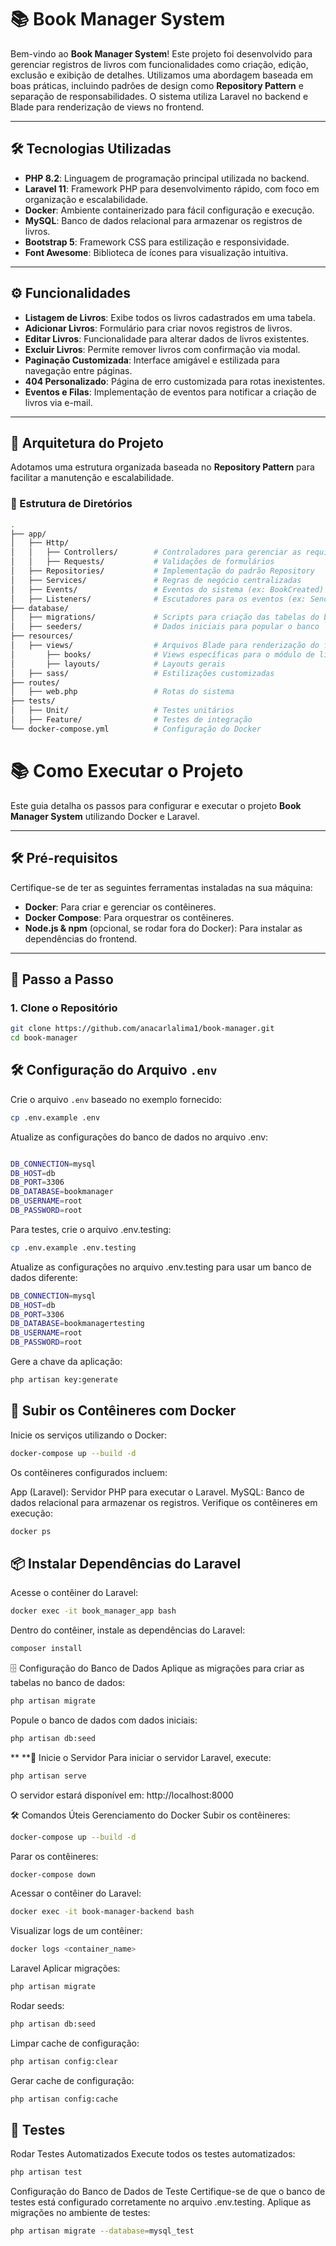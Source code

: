 # 📚 Book Manager System

Bem-vindo ao **Book Manager System**! Este projeto foi desenvolvido para gerenciar registros de livros com funcionalidades como criação, edição, exclusão e exibição de detalhes. Utilizamos uma abordagem baseada em boas práticas, incluindo padrões de design como **Repository Pattern** e separação de responsabilidades. O sistema utiliza Laravel no backend e Blade para renderização de views no frontend.

---

## 🛠 Tecnologias Utilizadas

- **PHP 8.2**: Linguagem de programação principal utilizada no backend.
- **Laravel 11**: Framework PHP para desenvolvimento rápido, com foco em organização e escalabilidade.
- **Docker**: Ambiente containerizado para fácil configuração e execução.
- **MySQL**: Banco de dados relacional para armazenar os registros de livros.
- **Bootstrap 5**: Framework CSS para estilização e responsividade.
- **Font Awesome**: Biblioteca de ícones para visualização intuitiva.

---

## ⚙️ Funcionalidades

- **Listagem de Livros**: Exibe todos os livros cadastrados em uma tabela.
- **Adicionar Livros**: Formulário para criar novos registros de livros.
- **Editar Livros**: Funcionalidade para alterar dados de livros existentes.
- **Excluir Livros**: Permite remover livros com confirmação via modal.
- **Paginação Customizada**: Interface amigável e estilizada para navegação entre páginas.
- **404 Personalizado**: Página de erro customizada para rotas inexistentes.
- **Eventos e Filas**: Implementação de eventos para notificar a criação de livros via e-mail.

---

## 🧱 Arquitetura do Projeto

Adotamos uma estrutura organizada baseada no **Repository Pattern** para facilitar a manutenção e escalabilidade.

### 📂 Estrutura de Diretórios

```bash
.
├── app/
│   ├── Http/
│   │   ├── Controllers/        # Controladores para gerenciar as requisições
│   │   ├── Requests/           # Validações de formulários
│   ├── Repositories/           # Implementação do padrão Repository
│   ├── Services/               # Regras de negócio centralizadas
│   ├── Events/                 # Eventos do sistema (ex: BookCreated)
│   ├── Listeners/              # Escutadores para os eventos (ex: SendBookCreatedEmail)
├── database/
│   ├── migrations/             # Scripts para criação das tabelas do banco de dados
│   ├── seeders/                # Dados iniciais para popular o banco
├── resources/
│   ├── views/                  # Arquivos Blade para renderização do frontend
│       ├── books/              # Views específicas para o módulo de livros
│       ├── layouts/            # Layouts gerais
│   ├── sass/                   # Estilizações customizadas
├── routes/
│   ├── web.php                 # Rotas do sistema
├── tests/
│   ├── Unit/                   # Testes unitários
│   ├── Feature/                # Testes de integração
└── docker-compose.yml          # Configuração do Docker
```

# 📚 Como Executar o Projeto

Este guia detalha os passos para configurar e executar o projeto **Book Manager System** utilizando Docker e Laravel.

---

## 🛠 Pré-requisitos

Certifique-se de ter as seguintes ferramentas instaladas na sua máquina:

- **Docker**: Para criar e gerenciar os contêineres.
- **Docker Compose**: Para orquestrar os contêineres.
- **Node.js & npm** (opcional, se rodar fora do Docker): Para instalar as dependências do frontend.

---

## 🚀 Passo a Passo

### 1. Clone o Repositório

```bash
git clone https://github.com/anacarlalima1/book-manager.git
cd book-manager
```

## 🛠 Configuração do Arquivo `.env`

Crie o arquivo `.env` baseado no exemplo fornecido:

```bash
cp .env.example .env
```

Atualize as configurações do banco de dados no arquivo .env:
```bash

DB_CONNECTION=mysql
DB_HOST=db
DB_PORT=3306
DB_DATABASE=bookmanager
DB_USERNAME=root
DB_PASSWORD=root
```
Para testes, crie o arquivo .env.testing:

```bash
cp .env.example .env.testing
```
Atualize as configurações no arquivo .env.testing para usar um banco de dados diferente:

```bash
DB_CONNECTION=mysql
DB_HOST=db
DB_PORT=3306
DB_DATABASE=bookmanagertesting
DB_USERNAME=root
DB_PASSWORD=root
```
Gere a chave da aplicação:

```bash
php artisan key:generate
```

## 🐳 Subir os Contêineres com Docker
Inicie os serviços utilizando o Docker:

```bash
docker-compose up --build -d
```

Os contêineres configurados incluem:

App (Laravel): Servidor PHP para executar o Laravel.
MySQL: Banco de dados relacional para armazenar os registros.
Verifique os contêineres em execução:

```bash
docker ps
```

## 📦 Instalar Dependências do Laravel
Acesse o contêiner do Laravel:

```bash
docker exec -it book_manager_app bash
```

Dentro do contêiner, instale as dependências do Laravel:

```bash
composer install
```

🗄️ Configuração do Banco de Dados
Aplique as migrações para criar as tabelas no banco de dados:

```bash
php artisan migrate
```

Popule o banco de dados com dados iniciais:

```bash
php artisan db:seed
```


** **🚀 Inicie o Servidor
Para iniciar o servidor Laravel, execute:

```bash
php artisan serve
```

O servidor estará disponível em: http://localhost:8000

🛠 Comandos Úteis
Gerenciamento do Docker
Subir os contêineres:

```bash
docker-compose up --build -d
```

Parar os contêineres:

```bash
docker-compose down
```

Acessar o contêiner do Laravel:

```bash
docker exec -it book-manager-backend bash
```

Visualizar logs de um contêiner:

```bash
docker logs <container_name>
```

Laravel
Aplicar migrações:

```bash
php artisan migrate
```

Rodar seeds:

```bash
php artisan db:seed
```

Limpar cache de configuração:

```bash
php artisan config:clear
```

Gerar cache de configuração:

```bash
php artisan config:cache
```


## 🧪 Testes
Rodar Testes Automatizados
Execute todos os testes automatizados:

```bash
php artisan test
```

Configuração do Banco de Dados de Teste
Certifique-se de que o banco de testes está configurado corretamente no arquivo .env.testing. Aplique as migrações no ambiente de testes:

```bash
php artisan migrate --database=mysql_test
```

